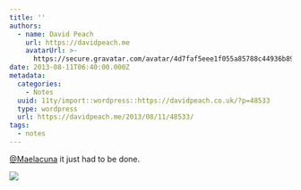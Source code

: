 ```yaml
---
title: ''
authors:
  - name: David Peach
    url: https://davidpeach.me
    avatarUrl: >-
      https://secure.gravatar.com/avatar/4d7faf5eee1f055a85788c44936b8995eaab6dfb004e7854ec747ccb272e91ee?s=96&d=mm&r=g
date: 2013-08-11T06:40:00.000Z
metadata:
  categories:
    - Notes
  uuid: 11ty/import::wordpress::https://davidpeach.co.uk/?p=48533
  type: wordpress
  url: https://davidpeach.me/2013/08/11/48533/
tags:
  - notes
---
```

[@Maelacuna](https://twitter.com/Maelacuna) it just had to be done.

[![](/assets/366464190325600256-BRXxPU-CMAE-7kcOBuAFVLpH.jpg)](/assets/366464190325600256-BRXxPU-CMAE-7kcOBuAFVLpH.jpg)